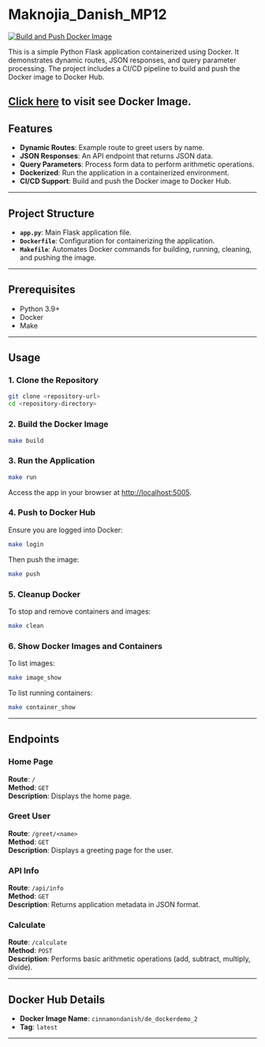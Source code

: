 
# Maknojia_Danish_MP12

[![Build and Push Docker Image](https://github.com/nogibjj/Maknojia_Danish_MP12/actions/workflows/cicd.yml/badge.svg)](https://github.com/nogibjj/Maknojia_Danish_MP12/actions/workflows/cicd.yml)

This is a simple Python Flask application containerized using Docker. It demonstrates dynamic routes, JSON responses, and query parameter processing. The project includes a CI/CD pipeline to build and push the Docker image to Docker Hub.

[Click here](https://hub.docker.com/r/cinnamondanish/de_dockerdemo_2) to visit see Docker Image.
---

## Features

- **Dynamic Routes**: Example route to greet users by name.
- **JSON Responses**: An API endpoint that returns JSON data.
- **Query Parameters**: Process form data to perform arithmetic operations.
- **Dockerized**: Run the application in a containerized environment.
- **CI/CD Support**: Build and push the Docker image to Docker Hub.

---

## Project Structure

- **`app.py`**: Main Flask application file.
- **`Dockerfile`**: Configuration for containerizing the application.
- **`Makefile`**: Automates Docker commands for building, running, cleaning, and pushing the image.

---

## Prerequisites

- Python 3.9+
- Docker
- Make

---

## Usage

### 1. Clone the Repository
```bash
git clone <repository-url>
cd <repository-directory>
```

### 2. Build the Docker Image
```bash
make build
```

### 3. Run the Application
```bash
make run
```
Access the app in your browser at [http://localhost:5005](http://localhost:5005).

### 4. Push to Docker Hub
Ensure you are logged into Docker:
```bash
make login
```
Then push the image:
```bash
make push
```

### 5. Cleanup Docker
To stop and remove containers and images:
```bash
make clean
```

### 6. Show Docker Images and Containers
To list images:
```bash
make image_show
```

To list running containers:
```bash
make container_show
```

---

## Endpoints

### Home Page
**Route**: `/`  
**Method**: `GET`  
**Description**: Displays the home page.

### Greet User
**Route**: `/greet/<name>`  
**Method**: `GET`  
**Description**: Displays a greeting page for the user.

### API Info
**Route**: `/api/info`  
**Method**: `GET`  
**Description**: Returns application metadata in JSON format.

### Calculate
**Route**: `/calculate`  
**Method**: `POST`  
**Description**: Performs basic arithmetic operations (add, subtract, multiply, divide).

---

## Docker Hub Details

- **Docker Image Name**: `cinnamondanish/de_dockerdemo_2`
- **Tag**: `latest`

---
